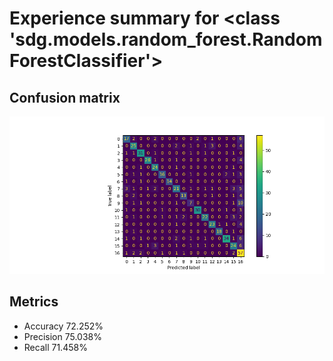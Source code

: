 # Experience summary for <class 'sdg.models.random_forest.RandomForestClassifier'>
## Confusion matrix
![confusion matrix](confusion_matrix.png)
## Metrics
- Accuracy 72.252%
- Precision 75.038%
- Recall 71.458%
